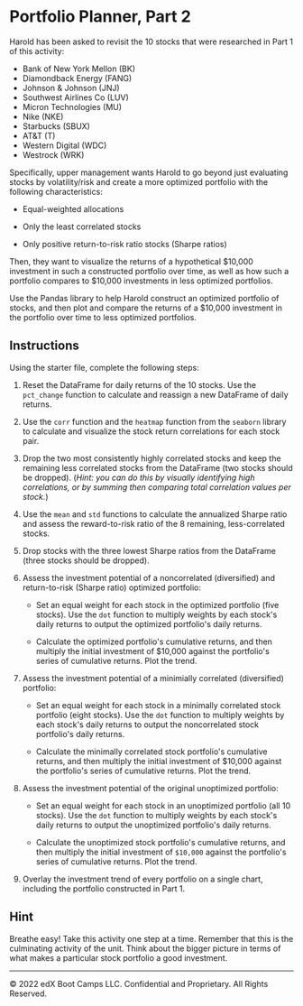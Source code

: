 # Portfolio Planner, Part 2

Harold has been asked to revisit the 10 stocks that were researched in Part 1 of this activity: 

* Bank of New York Mellon (BK)
* Diamondback Energy (FANG)
* Johnson & Johnson (JNJ)
* Southwest Airlines Co (LUV)
* Micron Technologies (MU)
* Nike (NKE)
* Starbucks (SBUX)
* AT&T (T)
* Western Digital (WDC)
* Westrock (WRK)

Specifically, upper management wants Harold to go beyond just evaluating stocks by volatility/risk and create a more optimized portfolio with the following characteristics:

* Equal-weighted allocations

* Only the least correlated stocks

* Only positive return-to-risk ratio stocks (Sharpe ratios)

Then, they want to visualize the returns of a hypothetical $10,000 investment in such a constructed portfolio over time, as well as how such a portfolio compares to $10,000 investments in less optimized portfolios.

Use the Pandas library to help Harold construct an optimized portfolio of stocks, and then plot and compare the returns of a $10,000 investment in the portfolio over time to less optimized portfolios.

## Instructions

Using the starter file, complete the following steps:

1. Reset the DataFrame for daily returns of the 10 stocks. Use the `pct_change` function to calculate and reassign a new DataFrame of daily returns.

2. Use the `corr` function and the `heatmap` function from the `seaborn` library to calculate and visualize the stock return correlations for each stock pair.

3. Drop the two most consistently highly correlated stocks and keep the remaining less correlated stocks from the DataFrame (two stocks should be dropped). (*Hint: you can do this by visually identifying high correlations, or by summing then comparing total correlation values per stock.*)    

4. Use the `mean` and `std` functions to calculate the annualized Sharpe ratio and assess the reward-to-risk ratio of the 8 remaining, less-correlated stocks.

5. Drop stocks with the three lowest Sharpe ratios from the DataFrame (three stocks should be dropped).

6. Assess the investment potential of a noncorrelated (diversified) and return-to-risk (Sharpe ratio) optimized portfolio:

    * Set an equal weight for each stock in the optimized portfolio (five stocks). Use the `dot` function to multiply weights by each stock's daily returns to output the optimized portfolio's daily returns.

    * Calculate the optimized portfolio's cumulative returns, and then multiply the initial investment of $10,000 against the portfolio's series of cumulative returns. Plot the trend.

7. Assess the investment potential of a minimially correlated (diversified) portfolio:

    * Set an equal weight for each stock in a minimally correlated stock portfolio (eight stocks). Use the `dot` function to multiply weights by each stock's daily returns to output the noncorrelated stock portfolio's daily returns.

    * Calculate the minimally correlated stock portfolio's cumulative returns, and then multiply the initial investment of $10,000 against the portfolio's series of cumulative returns. Plot the trend.

8. Assess the investment potential of the original unoptimized portfolio:

    * Set an equal weight for each stock in an unoptimized portfolio (all 10 stocks). Use the `dot` function to multiply weights by each stock's daily returns to output the unoptimized portfolio's daily returns.

    * Calculate the unoptimized stock portfolio's cumulative returns, and then multiply the initial investment of `$10,000` against the portfolio's series of cumulative returns. Plot the trend.

9. Overlay the investment trend of every portfolio on a single chart, including the portfolio constructed in Part 1.

## Hint

Breathe easy! Take this activity one step at a time. Remember that this is the culminating activity of the unit. Think about the bigger picture in terms of what makes a particular stock portfolio a good investment.

---

© 2022 edX Boot Camps LLC. Confidential and Proprietary. All Rights Reserved.
